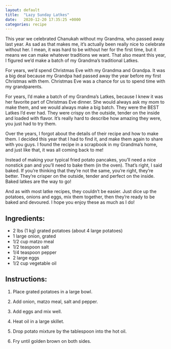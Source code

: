 ```yaml
---
layout: default
title:  "Lazy Sunday Latkes"
date:   2020-12-20 17:35:25 +0000
categories: recipe
---
```

This year we celebrated Chanukah without my Grandma, who passed away last year. As sad as that makes me, it’s actually been really nice to celebrate without her. I mean, it was hard to be without her for the first time, but it means we can make whatever traditions we want. That also meant this year, I figured we’d make a batch of my Grandma’s traditional Latkes.

For years, we’d spend Christmas Eve with my Grandma and Grandpa. It was a big deal because my Grandpa had passed away the year before my first Christmas with them. Christmas Eve was a chance for us to spend time with my grandparents.

For years, I’d make a batch of my Grandma’s Latkes, because I knew it was her favorite part of Christmas Eve dinner. She would always ask my mom to make them, and we would always make a big batch. They were the BEST Latkes I’d ever had. They were crispy on the outside, tender on the inside and loaded with flavor. It’s really hard to describe how amazing they were, you just had to try them.

Over the years, I forgot about the details of their recipe and how to make them. I decided this year that I had to find it, and make them again to share with you guys. I found the recipe in a scrapbook in my Grandma’s home, and just like that, it was all coming back to me!

Instead of making your typical fried potato pancakes, you’ll need a nice nonstick pan and you’ll need to bake them (in the oven). That’s right, I said baked. If you’re thinking that they’re not the same, you’re right, they’re better. They’re crisper on the outside, tender and perfect on the inside. Baked latkes are the way to go!

And as with most latke recipes, they couldn’t be easier. Just dice up the potatoes, onions and eggs, mix them together, then they’re ready to be baked and devoured. I hope you enjoy these as much as I do!


## Ingredients:

- 2 lbs (1 kg) grated potatoes (about 4 large potatoes)
- 1 large onion, grated
- 1/2 cup matzo meal
- 1/2 teaspoon salt
- 1/4 teaspoon pepper
- 2 large eggs
- 1/2 cup vegetable oil


## Instructions:

1. Place grated potatoes in a large bowl.

2. Add onion, matzo meal, salt and pepper.

3. Add eggs and mix well.

4. Heat oil in a large skillet.

5. Drop potato mixture by the tablespoon into the hot oil.

6. Fry until golden brown on both sides.


